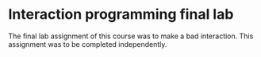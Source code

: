 # Interaction programming final lab
The final lab assignment of this course was to make a bad interaction. This assignment was to be completed independently.

